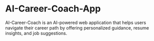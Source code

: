 # AI-Career-Coach-App
AI-Career-Coach is an AI-powered web application that helps users navigate their career path by offering personalized guidance, resume insights, and job suggestions.
